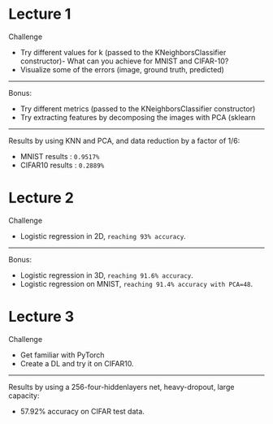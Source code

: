 # Lecture 1

Challenge
- Try different values for k (passed to the KNeighborsClassifier constructor)- What can you achieve for MNIST and CIFAR-10?
- Visualize some of the errors (image, ground truth, predicted)

----------------------------------------------------------------

Bonus: 
- Try different metrics (passed to the KNeighborsClassifier constructor)
- Try extracting features by decomposing the images with PCA (sklearn

----------------------------------------------------------------

Results by using KNN and PCA, and data reduction by a factor of 1/6:
- MNIST results : ``0.9517%``
- CIFAR10 results : ``0.2889%``

# Lecture 2

Challenge
- Logistic regression in 2D, ``reaching 93% accuracy``.

----------------------------------------------------------------

Bonus:
- Logistic regression in 3D, ``reaching 91.6% accuracy``.
- Logistic regression on MNIST, ``reaching 91.4% accuracy with PCA=48``.

# Lecture 3

Challenge
- Get familiar with PyTorch
- Create a DL and try it on CIFAR10.

----------------------------------------------------------------

Results by using a 256-four-hiddenlayers net, heavy-dropout, large capacity:
- 57.92% accuracy on CIFAR test data.


